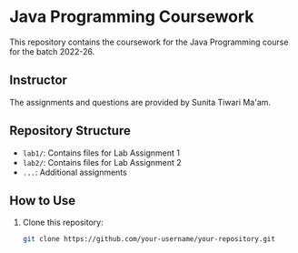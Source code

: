 # Java Programming Coursework

This repository contains the coursework for the Java Programming course for the batch 2022-26. 

## Instructor

The assignments and questions are provided by Sunita Tiwari Ma'am.

## Repository Structure

- `lab1/`: Contains files for Lab Assignment 1
- `lab2/`: Contains files for Lab Assignment 2
- `...`: Additional assignments

## How to Use

1. Clone this repository:
   ```bash
   git clone https://github.com/your-username/your-repository.git
